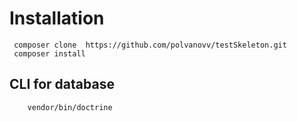 # Installation

```shell
 composer clone  https://github.com/polvanovv/testSkeleton.git
 composer install
```

## CLI for database

```shell
    vendor/bin/doctrine
```